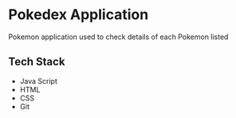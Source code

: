 # Pokedex Application
Pokemon application used to check details of each Pokemon listed

## Tech Stack
- Java Script
- HTML
- CSS
- Git